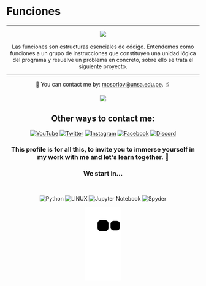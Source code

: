 # Funciones
________________
<div id='header' align='center'>
  <img src='https://media.giphy.com/media/KZw3NNtHqCsMaI0haa/giphy.gif' width='400'/>
  
Las funciones son estructuras esenciales de código. Entendemos como funciones a un grupo de instrucciones que constituyen una unidad lógica del programa y resuelve un problema en concreto, sobre ello se trata el siguiente proyecto.
______________________________
📩 You can contact me by: mosoriov@unsa.edu.pe. 🖇

<div id='header' align='center'>

  <img src='<iframe src="https://giphy.com/embed/26tPk8V23FaMJ0dJm" width="480" height="480" frameBorder="0" class="giphy-embed" allowFullScreen></iframe><p><a href="https://giphy.com/gifs/angrybirds-cute-angry-birds-hatchlings-26tPk8V23FaMJ0dJm">via GIPHY</a></p>' width='400'/>
  

 
## Other ways to contact me:

[![YouTube](https://img.shields.io/badge/YouTube-Mirian_Osorio-FF0000?style=for-the-badge&logo=youtube&logoColor=white&labelColor=101010)](https://youtube.com/channel/UC1WDCd-PpCVMOb6L2C_jPlA)
[![Twitter](https://img.shields.io/badge/Twitter-@Mirian_Osorio-1DA1F2?style=for-the-badge&logo=twitter&logoColor=white&labelColor=101010)](https://twitter.com/MirianO09280759?t=9wWcaGYAt4gm_jD_FA5Fug&s=09)
[![Instagram](https://img.shields.io/badge/Instagram-@mirian_osorio_-E4405F?style=for-the-badge&logo=instagram&logoColor=white&labelColor=101010)](https://www.instagram.com/mirian_osorio_/)
[![Facebook](https://img.shields.io/badge/Facebook-@Mirian.Osorio-1877F2?style=for-the-badge&logo=facebook&logoColor=white&labelColor=101010)](https://www.facebook.com/mirianlucero.osoriovalencia.1)
[![Discord](https://img.shields.io/badge/Discord-MIRIAN-5865F2?style=for-the-badge&logo=discord&logoColor=white&labelColor=101010)](https://discord.gg/j)
</br>
### This profile is for all this, to invite you to immerse yourself in my work with me and let's learn together. 💫


### We start in...
</br> 

![Python](https://img.shields.io/badge/python-1575F9?style=for-the-badge&logo=python&logoColor=white&labelColor=101010)
![LINUX](https://img.shields.io/badge/lINUX-232F3E?style=for-the-badge&logo=LINUX&logoColor=white&labelColor=101010) 
![Jupyter Notebook](https://img.shields.io/badge/Jupyter_Notebook-F7DF1E?style=for-the-badge&logo=jupyter&logoColor=white&labelColor=101010) 
![Spyder](https://img.shields.io/badge/Spyder-FF0000?style=for-the-badge&logo=spyder-IDE&logoColor=white&labelColor=101010)
</br>  




</div>


![Snake animation](https://github.com/rafaballerini/rafaballerini/blob/output/github-contribution-grid-snake.svg)

</br> 
